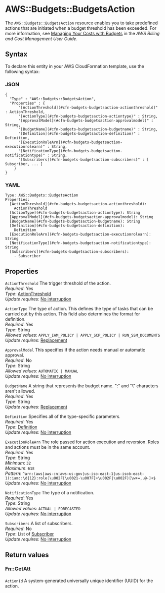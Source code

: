 # AWS::Budgets::BudgetsAction<a name="aws-resource-budgets-budgetsaction"></a>

The `AWS::Budgets::BudgetsAction` resource enables you to take predefined actions that are initiated when a budget threshold has been exceeded\. For more information, see [Managing Your Costs with Budgets](https://docs.aws.amazon.com/awsaccountbilling/latest/aboutv2/budgets-managing-costs.html) in the *AWS Billing and Cost Management User Guide*\.

## Syntax<a name="aws-resource-budgets-budgetsaction-syntax"></a>

To declare this entity in your AWS CloudFormation template, use the following syntax:

### JSON<a name="aws-resource-budgets-budgetsaction-syntax.json"></a>

```
{
  "Type" : "AWS::Budgets::BudgetsAction",
  "Properties" : {
      "[ActionThreshold](#cfn-budgets-budgetsaction-actionthreshold)" : ActionThreshold,
      "[ActionType](#cfn-budgets-budgetsaction-actiontype)" : String,
      "[ApprovalModel](#cfn-budgets-budgetsaction-approvalmodel)" : String,
      "[BudgetName](#cfn-budgets-budgetsaction-budgetname)" : String,
      "[Definition](#cfn-budgets-budgetsaction-definition)" : Definition,
      "[ExecutionRoleArn](#cfn-budgets-budgetsaction-executionrolearn)" : String,
      "[NotificationType](#cfn-budgets-budgetsaction-notificationtype)" : String,
      "[Subscribers](#cfn-budgets-budgetsaction-subscribers)" : [ Subscriber, ... ]
    }
}
```

### YAML<a name="aws-resource-budgets-budgetsaction-syntax.yaml"></a>

```
Type: AWS::Budgets::BudgetsAction
Properties: 
  [ActionThreshold](#cfn-budgets-budgetsaction-actionthreshold): 
    ActionThreshold
  [ActionType](#cfn-budgets-budgetsaction-actiontype): String
  [ApprovalModel](#cfn-budgets-budgetsaction-approvalmodel): String
  [BudgetName](#cfn-budgets-budgetsaction-budgetname): String
  [Definition](#cfn-budgets-budgetsaction-definition): 
    Definition
  [ExecutionRoleArn](#cfn-budgets-budgetsaction-executionrolearn): String
  [NotificationType](#cfn-budgets-budgetsaction-notificationtype): String
  [Subscribers](#cfn-budgets-budgetsaction-subscribers): 
    - Subscriber
```

## Properties<a name="aws-resource-budgets-budgetsaction-properties"></a>

`ActionThreshold`  <a name="cfn-budgets-budgetsaction-actionthreshold"></a>
The trigger threshold of the action\.  
*Required*: Yes  
*Type*: [ActionThreshold](aws-properties-budgets-budgetsaction-actionthreshold.md)  
*Update requires*: [No interruption](https://docs.aws.amazon.com/AWSCloudFormation/latest/UserGuide/using-cfn-updating-stacks-update-behaviors.html#update-no-interrupt)

`ActionType`  <a name="cfn-budgets-budgetsaction-actiontype"></a>
The type of action\. This defines the type of tasks that can be carried out by this action\. This field also determines the format for definition\.  
*Required*: Yes  
*Type*: String  
*Allowed values*: `APPLY_IAM_POLICY | APPLY_SCP_POLICY | RUN_SSM_DOCUMENTS`  
*Update requires*: [Replacement](https://docs.aws.amazon.com/AWSCloudFormation/latest/UserGuide/using-cfn-updating-stacks-update-behaviors.html#update-replacement)

`ApprovalModel`  <a name="cfn-budgets-budgetsaction-approvalmodel"></a>
This specifies if the action needs manual or automatic approval\.  
*Required*: No  
*Type*: String  
*Allowed values*: `AUTOMATIC | MANUAL`  
*Update requires*: [No interruption](https://docs.aws.amazon.com/AWSCloudFormation/latest/UserGuide/using-cfn-updating-stacks-update-behaviors.html#update-no-interrupt)

`BudgetName`  <a name="cfn-budgets-budgetsaction-budgetname"></a>
A string that represents the budget name\. ":" and "\\" characters aren't allowed\.  
*Required*: Yes  
*Type*: String  
*Update requires*: [Replacement](https://docs.aws.amazon.com/AWSCloudFormation/latest/UserGuide/using-cfn-updating-stacks-update-behaviors.html#update-replacement)

`Definition`  <a name="cfn-budgets-budgetsaction-definition"></a>
Specifies all of the type\-specific parameters\.  
*Required*: Yes  
*Type*: [Definition](aws-properties-budgets-budgetsaction-definition.md)  
*Update requires*: [No interruption](https://docs.aws.amazon.com/AWSCloudFormation/latest/UserGuide/using-cfn-updating-stacks-update-behaviors.html#update-no-interrupt)

`ExecutionRoleArn`  <a name="cfn-budgets-budgetsaction-executionrolearn"></a>
The role passed for action execution and reversion\. Roles and actions must be in the same account\.  
*Required*: Yes  
*Type*: String  
*Minimum*: `32`  
*Maximum*: `618`  
*Pattern*: `^arn:(aws|aws-cn|aws-us-gov|us-iso-east-1|us-isob-east-1):iam::\d{12}:role(\u002F[\u0021-\u007F]+\u002F|\u002F)[\w+=,.@-]+$`  
*Update requires*: [No interruption](https://docs.aws.amazon.com/AWSCloudFormation/latest/UserGuide/using-cfn-updating-stacks-update-behaviors.html#update-no-interrupt)

`NotificationType`  <a name="cfn-budgets-budgetsaction-notificationtype"></a>
The type of a notification\.  
*Required*: Yes  
*Type*: String  
*Allowed values*: `ACTUAL | FORECASTED`  
*Update requires*: [No interruption](https://docs.aws.amazon.com/AWSCloudFormation/latest/UserGuide/using-cfn-updating-stacks-update-behaviors.html#update-no-interrupt)

`Subscribers`  <a name="cfn-budgets-budgetsaction-subscribers"></a>
A list of subscribers\.  
*Required*: No  
*Type*: List of [Subscriber](aws-properties-budgets-budgetsaction-subscriber.md)  
*Update requires*: [No interruption](https://docs.aws.amazon.com/AWSCloudFormation/latest/UserGuide/using-cfn-updating-stacks-update-behaviors.html#update-no-interrupt)

## Return values<a name="aws-resource-budgets-budgetsaction-return-values"></a>

### Fn::GetAtt<a name="aws-resource-budgets-budgetsaction-return-values-fn--getatt"></a>

#### <a name="aws-resource-budgets-budgetsaction-return-values-fn--getatt-fn--getatt"></a>

`ActionId`  <a name="ActionId-fn::getatt"></a>
A system\-generated universally unique identifier \(UUID\) for the action\.
